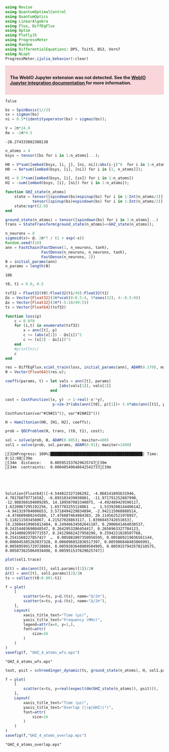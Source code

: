 ```julia
using Revise
using QuantumOptimalControl
using QuantumOptics
using LinearAlgebra
using Flux, DiffEqFlux
using Optim
using PlotlyJS
using ProgressMeter
using Random
using DifferentialEquations: DP5, Tsit5, BS3, Vern7
using NLopt
ProgressMeter.ijulia_behavior(:clear)
```


<div style="padding: 1em; background-color: #f8d6da; border: 1px solid #f5c6cb; font-weight: bold;">
<p>The WebIO Jupyter extension was not detected. See the
<a href="https://juliagizmos.github.io/WebIO.jl/latest/providers/ijulia/" target="_blank">
    WebIO Jupyter integration documentation
</a>
for more information.
</div>






    false




```julia
bs = SpinBasis(1//2)
sx = sigmax(bs)
ni = 0.5*(identityoperator(bs) + sigmaz(bs));
```


```julia
V = 2π*24.0
δe = -2π*4.5
```




    -28.274333882308138




```julia
n_atoms = 4
bsys = tensor([bs for i in 1:n_atoms]...);
```


```julia
H0 = V*sum([embed(bsys, [i, j], [ni, ni])/abs(i-j)^6  for i in 1:n_atoms for j in i+1:n_atoms])
H0 -= δe*sum([embed(bsys, [i], [ni]) for i in [1, n_atoms]]);
```


```julia
H1 = 0.5*sum([embed(bsys, [i], [sx]) for i in 1:n_atoms])
H2 = -sum([embed(bsys, [i], [ni]) for i in 1:n_atoms]);
```


```julia
function GHZ_state(n_atoms)
    state = tensor([spindown(bs)⊗spinup(bs) for i in 1:Int(n_atoms/2)]...) +
            tensor([spinup(bs)⊗spindown(bs) for i in 1:Int(n_atoms/2)]...)
    state/sqrt(2.0)
end 

ground_state(n_atoms) = tensor([spindown(bs) for i in 1:n_atoms]...)
trans = StateTransform(ground_state(n_atoms)=>GHZ_state(n_atoms));
```


```julia
n_neurons = 8
sigmoid(x)= @. 2π*7 / (1 + exp(-x))
Random.seed!(10)
ann = FastChain(FastDense(1, n_neurons, tanh), 
                FastDense(n_neurons, n_neurons, tanh), 
                FastDense(n_neurons, 2))
θ = initial_params(ann)  
n_params = length(θ)
```




    106




```julia
t0, t1 = 0.0, 0.5

tsf32 = Float32(t0):Float32(t1/49):Float32(t1)
Ωs = Vector{Float32}(2π*vcat(0:0.5:4, 5*ones(32), 4:-0.5:0))
Δs = Vector{Float32}(2π*(-5:10/49:5))
ts = Vector{Float64}(tsf32)

function loss(p)
    c = 0.0f0
    for (i,t) in enumerate(tsf32)
        x = ann([t], p)
        c += (abs(x[1]) - Ωs[i])^2
        c += (x[2] - Δs[i])^2
    end
    #println(c)
    c
end

res = DiffEqFlux.sciml_train(loss, initial_params(ann), ADAM(0.1f0), maxiters = 5000)
θ = Vector{Float64}(res.u);
```


```julia
coeffs(params, t) = let vals = ann([t], params)
                        [abs(vals[1]), vals[2]]
                    end    

cost = CostFunction((x, y) -> 1-real(-x'*y),
                     p->2e-3*(abs(ann([t0], p)[1])+ 5.0*abs(ann([t1], p)[1])))
```




    CostFunction(var"#19#21"(), var"#20#22"())




```julia
H = Hamiltonian(H0, [H1, H2], coeffs);
```


```julia
prob = QOCProblem(H, trans, (t0, t1), cost);
```


```julia
sol = solve(prob, θ, ADAM(0.005); maxiter=400)
sol1 = solve(prob, sol.params, ADAM(0.01); maxiter=1400)
```

    [32mProgress: 100%|█████████████████████████████████████████| Time: 0:12:08[39m
    [34m  distance:    0.005951537629625747[39m
    [34m  contraints:  0.00040549648642542737[39m





    Solution{Float64}([-4.544822327106292, -4.068141895631946, 4.701768797716582, -6.893103439030881, -11.971791252887998, -12.988360104009205, 14.189507083340075, -4.492489429590117, 1.6220867295192256, 1.657703255124861  …  1.5339208144406142, -4.941319704606653, 3.5718494229834894, -2.942115068888514, -4.474609409244589, 17.476607464984383, 20.114562521978957, 5.118211583458067, 4.21527028863117, 1.8396845742651653], [0.23804419965813484, 0.24946634502641107, 0.2900841464038537, 0.24154403690848547, 0.2642953286454417, 0.2656963327784123, 0.24140802959771557, 0.24129662427958298, 0.2594221828507768, 0.2541560227857427  …  0.005882897350956595, 0.005889219036561144, 0.006045385263037328, 0.006096852836517397, 0.005986848483866991, 0.005895991729720884, 0.0059203648809504905, 0.0059157943578218575, 0.005873625064934496, 0.005951537629625747])




```julia
plot(sol1.trace)
```




<div
    class="webio-mountpoint"
    data-webio-mountpoint="9725853968095157865"
>
    <script>
    (function(){
    // Some integrations (namely, IJulia/Jupyter) use an alternate render pathway than
    // just putting the html on the page. If WebIO isn't defined, then it's pretty likely
    // that we're in one of those situations and the integration just isn't installed
    // correctly.
    if (typeof window.WebIO === "undefined") {
        document
            .querySelector('[data-webio-mountpoint="9725853968095157865"]')
            .innerHTML = (
                '<div style="padding: 1em; background-color: #f8d6da; border: 1px solid #f5c6cb; font-weight: bold;">' +
                '<p><strong>WebIO not detected.</strong></p>' +
                '<p>Please read ' +
                '<a href="https://juliagizmos.github.io/WebIO.jl/latest/troubleshooting/not-detected/" target="_blank">the troubleshooting guide</a> ' +
                'for more information on how to resolve this issue.</p>' +
                '<p><a href="https://juliagizmos.github.io/WebIO.jl/latest/troubleshooting/not-detected/" target="_blank">https://juliagizmos.github.io/WebIO.jl/latest/troubleshooting/not-detected/</a></p>' +
                '</div>'
            );
        return;
    }
    WebIO.mount(
        document.querySelector('[data-webio-mountpoint="9725853968095157865"]'),
        {"props":{},"nodeType":"Scope","type":"node","instanceArgs":{"imports":{"data":[{"name":"Plotly","type":"js","url":"\/assetserver\/8a8e17519ba4665e2917ec2c4ca77fa596f4fb37-plotly.min.js"},{"name":null,"type":"js","url":"\/assetserver\/2130d832dc0717216b9445fc5813a8166285295c-plotly_webio.bundle.js"}],"type":"async_block"},"id":"13971635743964068444","handlers":{"_toImage":["(function (options){return this.Plotly.toImage(this.plotElem,options).then((function (data){return WebIO.setval({\"name\":\"image\",\"scope\":\"13971635743964068444\",\"id\":\"13294184324087674392\",\"type\":\"observable\"},data)}))})"],"__get_gd_contents":["(function (prop){prop==\"data\" ? (WebIO.setval({\"name\":\"__gd_contents\",\"scope\":\"13971635743964068444\",\"id\":\"1274502052524205743\",\"type\":\"observable\"},this.plotElem.data)) : undefined; return prop==\"layout\" ? (WebIO.setval({\"name\":\"__gd_contents\",\"scope\":\"13971635743964068444\",\"id\":\"1274502052524205743\",\"type\":\"observable\"},this.plotElem.layout)) : undefined})"],"_downloadImage":["(function (options){return this.Plotly.downloadImage(this.plotElem,options)})"],"_commands":["(function (args){var fn=args.shift(); var elem=this.plotElem; var Plotly=this.Plotly; args.unshift(elem); return Plotly[fn].apply(this,args)})"]},"systemjs_options":null,"mount_callbacks":["function () {\n    var handler = ((function (Plotly,PlotlyWebIO){PlotlyWebIO.init(WebIO); var gd=this.dom.querySelector(\"#plot-03024d71-14eb-4017-a6eb-9dc9050f0d29\"); this.plotElem=gd; this.Plotly=Plotly; (window.Blink!==undefined) ? (gd.style.width=\"100%\", gd.style.height=\"100vh\", gd.style.marginLeft=\"0%\", gd.style.marginTop=\"0vh\") : undefined; window.onresize=(function (){return Plotly.Plots.resize(gd)}); Plotly.newPlot(gd,[{\"y\":[0.23804419965813484,0.24946634502641107,0.2900841464038537,0.24154403690848547,0.2642953286454417,0.2656963327784123,0.24140802959771557,0.24129662427958298,0.2594221828507768,0.2541560227857427,0.23923064330469668,0.24051786031123334,0.24794830206573004,0.24455633344352223,0.23657816727119074,0.23716090829130843,0.2423826986189117,0.24147320369896286,0.23670239952152405,0.23470139446152305,0.23678311238657523,0.23820669649164217,0.23675534373837315,0.23469417661047198,0.23422073361327556,0.23509720777133247,0.23503428312547103,0.23377202601542346,0.23308993678859302,0.23372085073495075,0.23452564444327617,0.23422294774418995,0.233204722348487,0.23283382259898877,0.23320900563255464,0.23347706340525343,0.23241440271921332,0.23207096355133983,0.23226559123020496,0.23244382410389575,0.23207727438071046,0.2313376394162614,0.230985557113075,0.2309406268609162,0.2309578435259939,0.23100536534794613,0.23129657111248303,0.23120323744994387,0.23090269535502705,0.23021718391676338,0.22940111203004998,0.22939971875282383,0.22999649585186277,0.2299802598452938,0.22970295523950668,0.22961300331236312,0.22998231916325607,0.22922279172708304,0.22853387316499552,0.22924020343170026,0.22886020586291733,0.2276470881159156,0.22753497101058628,0.22737289995554133,0.22716504013215344,0.22800093319823334,0.22933173877192714,0.22843666504418092,0.2276170035767442,0.22745377877904382,0.22632500248582055,0.22598679661125098,0.22714447286162875,0.22713001990923554,0.22630021953469937,0.2266975670737803,0.22759771448019295,0.22637863742991948,0.22497102071346053,0.22536875488924035,0.22585301483386622,0.22497556429315502,0.22462600823100565,0.22552533318934742,0.22579665767879775,0.2248780453226129,0.22377137831165506,0.2236722000637411,0.2237323534499801,0.22325809669207408,0.22303299723403514,0.2234030484853493,0.22351595468981722,0.2230343453790533,0.22269119673321713,0.2231603093571053,0.22242621930328843,0.22199619662265113,0.22200516468932818,0.22210239556308564,0.22186873143798214,0.22136940252873383,0.2211016282201509,0.22113470938976165,0.2212988910007514,0.22081573513390007,0.2208170890215322,0.22054686627329323,0.22017587527134252,0.2204582126800414,0.21999707750615838,0.2197404472264528,0.21983075704938604,0.21962526483648792,0.2194026329639911,0.2190331397102927,0.21896153777990612,0.21904505130385943,0.21854386866821107,0.21848348076242197,0.21846420337733674,0.21822897887983506,0.21776763957880418,0.21750362848934635,0.2174332844913034,0.21755894530492925,0.2177370612751559,0.21760936516432094,0.2176862318461965,0.2169214486704516,0.2163913643393819,0.21726351193113702,0.21674113593841438,0.21616581206463048,0.21686343917527773,0.2167929537325468,0.21593091742483794,0.2153979110763362,0.21541816396002877,0.2151475447767126,0.21490932459786527,0.2152834261490606,0.21531719856513643,0.21471016935537324,0.21428919640159694,0.21480381503107115,0.21393498376580522,0.21382945732673275,0.21385770106607627,0.21364371377530522,0.21365665924275645,0.2131431393525789,0.21294189484224435,0.21290976464275158,0.2126874488917967,0.21260694905047006,0.21234831796089426,0.21228680929199006,0.2123901899108117,0.21189117939991764,0.2117612444057877,0.21150742778180764,0.21134743252779742,0.2116579090077355,0.2111391401482301,0.2113146915997952,0.2106972512063121,0.2107953173097652,0.21134647570926124,0.21023392770763194,0.21069143002922375,0.21032802555000485,0.2100843564962247,0.2100116629241111,0.209439358887073,0.20936298448506818,0.2094678297565966,0.2093249777174493,0.2089533945515567,0.20859642492573716,0.20843859885796934,0.20853717512204706,0.20822146887487858,0.20804281115840073,0.2083067396491547,0.20807413532812258,0.20743133890797072,0.20760834445474785,0.20739992560915388,0.20691420403228056,0.20716685285263203,0.2071901966959646,0.2066895781516943,0.20622900790912402,0.20619978457978527,0.2060806900548453,0.2058620677664832,0.20603153953185216,0.20600337542880576,0.2055875180039437,0.2054554669243056,0.2056095148071433,0.2049718640100585,0.20502395245177318,0.20487283502878562,0.2048142224951307,0.20448067679137427,0.20425054218341798,0.2041717916129342,0.20386770154548017,0.20371577377448424,0.20375214926397023,0.20355402634996533,0.20339848886638912,0.20309990773340847,0.2033960549107482,0.20271947490673248,0.2027804916164868,0.20271714001667196,0.20246321861787187,0.20212746903579215,0.201883160916698,0.20200637112072384,0.20163546079682804,0.20151670599446003,0.20133187461257096,0.20121013799603094,0.20135954494993413,0.2008635974617936,0.2012700538582235,0.2004402592932668,0.2013413001516735,0.2000915230881608,0.20046393070059754,0.1999433257996186,0.1998754768816109,0.19943339566887053,0.1995399412544132,0.1990961255432635,0.19946026872679212,0.1988905859598915,0.19870973982058793,0.19889684349049508,0.19820255642438656,0.19807998801106208,0.1977971227508688,0.19766711848504304,0.19764761576138112,0.19776775877586195,0.19765259622992337,0.19750686852676735,0.197193237016704,0.19667576446745128,0.19641086739907876,0.19640505504692718,0.1962223140166537,0.19597229874865996,0.19611815967727964,0.1966423628834394,0.19649750261988386,0.19551520367389474,0.19501887256276107,0.19527228875363034,0.19483338612347878,0.19451774253988308,0.1947081607144674,0.19503602935450692,0.19466638450111828,0.19393348631250595,0.1937280417548679,0.19396084631528843,0.1935934727291122,0.19317005940647036,0.19323500674109373,0.19308296280623827,0.1925759542668698,0.19226149798289494,0.192218882357167,0.1919713395600544,0.19197001061929286,0.19172834642628955,0.1917754869166859,0.19164554434977465,0.19123940457765665,0.1907647507096848,0.1909943564011115,0.19039156894641518,0.19086488202689722,0.19019886610406533,0.1911239310886148,0.19013554191041238,0.1900608337050993,0.1893435288984262,0.1898734924854506,0.18907170458687372,0.18911290941318326,0.18920437292816716,0.18869201421529713,0.18875622793007563,0.18825224293878773,0.18877615261948155,0.18804958537762273,0.18790100285368982,0.18781917068378118,0.18743882903896958,0.18685801111531708,0.18668149006937207,0.18642459747262452,0.18669384306374093,0.1862290387830121,0.18615367187070242,0.18617200987937288,0.18576332378739102,0.18503852511322472,0.18485949469038,0.1847082393077435,0.1845204063862036,0.18434026030308148,0.18407186267546205,0.18425056378003202,0.18385248869657533,0.18340213524957716,0.18321450661555738,0.18292069778023445,0.18295678123820847,0.1825274659084385,0.18289292698836235,0.182133319518186,0.18210696081520283,0.18157961952454604,0.1812507648431554,0.18125432620209536,0.18079286621151025,0.18111894437172538,0.18088203237103317,0.1808860057714522,0.18040768418882358,0.18013409078690024,0.18024492806348502,0.17913134475510883,0.1794430439990985,0.1787268923145131,0.17863806870528554,0.17834652226210257,0.1784191978794436,0.17816217819053226,0.17756016672570296,0.17793278989442707,0.17706817377078343,0.17802095341683521,0.1766011638917151,0.17684807676385983,0.17593896548112775,0.17576430943008847,0.17580854663995726,0.17527079459909034,0.17520951258740336,0.174999917503166,0.17460223475001801,0.17408168452713568,0.17413491845126938,0.17363290061938974,0.17369119820924772,0.1727798191540023,0.1725328444717854,0.17279999006433333,0.17291856042528098,0.1725178705633219,0.17134141870843433,0.17093177042042118,0.17060505446872498,0.17037816335998512,0.17022080002700846,0.17050150182769852,0.17046536120566103,0.1699463586899077,0.16898802364271104,0.16859489094160796,0.1682886683361069,0.1680083770289338,0.16792627519588366,0.16797166592862722,0.16757132255735963,0.16708683551285364,0.1666100782257388,0.1663283159703164,0.16610647660997369,0.16573337349333161,0.16572278519605055,0.1655435796529796,0.1652553950776685,0.16447047658297786,0.1639755161171912,0.16368744948199998,0.16334758597394572,0.16324821003871848,0.16334911176611633,0.16318487504502266,0.16252642870186618,0.16195375563860415,0.16153818066446246,0.16116445037672866,0.1609861174568783,0.16119066855281639,0.1613763063921574,0.1605117588996432,0.15979048454095934,0.1594219439929343,0.15912012260802055,0.15894964339225948,0.15873162412400532,0.15844023434435295,0.15805704065529702,0.1578092714051289,0.1571903834858821,0.1571258443851502,0.15677994464516354,0.15651695228286466,0.15597772179622427,0.15562434924137514,0.1554254165709884,0.15514687737644617,0.154655655101682,0.15435661258919842,0.15407582608565895,0.15357674075457317,0.15366971306682387,0.15291574069560454,0.15277453551857345,0.152728871928002,0.15201611556548966,0.15165616290286277,0.15129545561237,0.15092598582045613,0.15114395167861372,0.15053814400326626,0.15053560194593796,0.1500357248655968,0.1488798815101784,0.149327236641282,0.14865098248664488,0.1480866495494546,0.1481986277010744,0.14737820471354457,0.14723891473992334,0.14704587175869455,0.14656878196331213,0.14606700516122562,0.1455900288150802,0.1451675034431794,0.14503423697716644,0.14487757271158386,0.14443930500273117,0.1437380070145844,0.14314242883202466,0.14281098206180576,0.142640129876052,0.14212121570427894,0.14241661619833734,0.14207867192990076,0.14123810526592306,0.14147302461457567,0.14068704970565582,0.13969939235656137,0.14001049638941865,0.13939183824730583,0.13880579694992012,0.13943177891944547,0.13850763377419062,0.13762691435233687,0.13774927903882894,0.13683225796942855,0.1365699323239422,0.13676341005820092,0.13577337106777365,0.13602803959875043,0.1352897186076325,0.13441106253010138,0.1343529297509357,0.13365578747111773,0.13336628837602482,0.1334391350204127,0.13287810290658486,0.13301016353422934,0.13189039307945483,0.1311028977411013,0.1312774865401658,0.13042332374091825,0.13049475301980706,0.13039039501872174,0.12994039684995795,0.1293266819196054,0.12869174321480903,0.12807007402942205,0.12777264963180746,0.127311099803604,0.1273445971059205,0.1272294631738039,0.12626635427572463,0.12584431340488655,0.12530060667484166,0.12475569528033437,0.12448478483151137,0.12404122838890319,0.12398492511697434,0.12378527436456788,0.12323749403065087,0.12259679669813706,0.12201728173295034,0.1215866703495474,0.12130925191147912,0.12088588193163452,0.1203787318257139,0.11999937208955425,0.11960183058777418,0.11915427873992335,0.11868032986695898,0.1183481021347631,0.11789687733814325,0.11730193396788136,0.11684249693254856,0.11656255038081231,0.11630031500055593,0.11576377013208206,0.11559739657182055,0.11527370332149789,0.11475709646213139,0.11421618674608092,0.11379776084637094,0.11349626837989668,0.11295600004901196,0.11259042743202918,0.11216124120763982,0.11195498037455232,0.1115567205794149,0.11089375178032279,0.11047965255490566,0.11013575063941683,0.10963494114355554,0.10910490991711075,0.10895126965281998,0.10883532497966508,0.1080890310202065,0.10740694606109313,0.10703950992671285,0.10673656911601104,0.1064283888421188,0.10609187282338262,0.10554809756927641,0.10501066525327873,0.10459671893759448,0.10419069892838706,0.1036703631744792,0.10327249741114919,0.10311450210933049,0.10284831135559913,0.10230784160859818,0.10153496494884984,0.10085866947956212,0.10041560976172936,0.10008053329058453,0.09977562099418513,0.09974264000960154,0.09994709347365038,0.09944160458198192,0.09830909502966145,0.09780544485181242,0.09733041043751667,0.0968784940785209,0.09665356499620237,0.09656327453199443,0.09603993824936685,0.09564610614242341,0.09521222661555528,0.09469141283878879,0.09406000351103638,0.09354921344332201,0.09318544381599536,0.09284453532627013,0.09241024819780574,0.09198875323996081,0.09163519104462858,0.09139422041430123,0.09125379896401664,0.09085073031747815,0.09026242449733468,0.08965240059036284,0.08913276368081613,0.08879920523245488,0.08841038761918485,0.0881548226402189,0.08793534238011691,0.08764116186545956,0.08725485774001374,0.08664525227079323,0.08617857108457849,0.08586314634811232,0.08554089013326505,0.08499212128477351,0.08468478389174572,0.08445842159328887,0.08426347666709044,0.08386754342876834,0.08335462555380146,0.08271537220534042,0.08215736873341539,0.08184286898443138,0.08162687278068481,0.08130833414323657,0.0808834857024916,0.08087333142356645,0.08046522646480914,0.07979759448454771,0.07938383077178335,0.07919300673567042,0.0785780507003222,0.07806602762842085,0.07792739087704659,0.07784756486753885,0.07749251728019457,0.07703325869435718,0.07687696543036371,0.07631199736224192,0.07569915240305591,0.07537941768840017,0.07535333973568137,0.0747877433703299,0.07427444746097911,0.07422368549157143,0.07423483040535317,0.07361966648293783,0.0729256060504252,0.072853139685503,0.0725223207650938,0.07205144748298054,0.07169077392031598,0.07164890127208978,0.07108571461027613,0.07048739172386098,0.07036006368027048,0.07035173844567066,0.06980433890385251,0.06925076561852128,0.06882141619036419,0.06852750086115733,0.06829772634433673,0.06798273188547688,0.06756165826695493,0.06723024407295863,0.06699567316094168,0.06679523795042797,0.06637754541405183,0.06599887974193974,0.06568409034132028,0.0654690903565378,0.06503008131305166,0.06462502703573492,0.06432898001421217,0.06410429528738215,0.0637598824506247,0.06351999001916198,0.06319315789671465,0.06279139409571544,0.06243105740430721,0.06217389422055075,0.061823471966804266,0.06150561732430693,0.06129493472938763,0.06108552435601988,0.060756178170153,0.060298226275351974,0.05985790867390273,0.059570580059920664,0.05927997479223468,0.05906719760692836,0.05899366981157661,0.059036897983566705,0.058640914464443084,0.05797095681162179,0.05755834861158371,0.057342129248576956,0.056989181195988614,0.056638434525122294,0.05651461448587347,0.056679095105052424,0.0566711073915942,0.05608333220696293,0.055440106567031355,0.055090848135850634,0.05478999660820172,0.05453386930782833,0.05435350026483343,0.05428555277859348,0.053982337930742696,0.05360528424856548,0.053301447327782636,0.05306378333637585,0.052888664807518415,0.05264896631892646,0.052226569562522474,0.05192189801714753,0.051665288279855615,0.051477253805255474,0.05136604540050449,0.05120191729180368,0.05090165886947162,0.05048025034706205,0.05017698567155371,0.04984220606561296,0.04951724470384722,0.04932039189741433,0.04922574711447458,0.048960689614769404,0.04864258144093225,0.048417775666874885,0.04815597042441078,0.047837083896563826,0.04759144163954199,0.04740392571239549,0.0471817931643177,0.04688470602240191,0.04660079726205857,0.046392997618518894,0.04615391080665632,0.046028418784682,0.046071351041581776,0.04602983400674909,0.045567801019139376,0.045079241722571384,0.044790880343015704,0.044662330288151475,0.04438012710876227,0.044107940238568566,0.04403295594930656,0.0442377699361578,0.04420840698985795,0.04367927287420337,0.04306077931330732,0.04284443588998044,0.042658111550358147,0.0423992892678251,0.0421452239043667,0.0421409877211123,0.04213578909429849,0.04192828072622323,0.04155780703309897,0.04131426680909711,0.04106516659288251,0.040816558263083724,0.040581041740722856,0.040421552768438285,0.04024493382975658,0.04000956875444017,0.039772304749026155,0.03959827277834971,0.03944793000786606,0.039378318709721194,0.039290173682354324,0.03898363444080033,0.03864791693113534,0.038407278696142244,0.03821551786782562,0.038077793204145505,0.03794526110142016,0.03774350493791967,0.03756713705661441,0.03746522321727652,0.037354186982195836,0.03710028250182429,0.03682023425500991,0.03658363461498226,0.0363932670550432,0.0362897965588137,0.03621725704788348,0.03602312262016083,0.03582763397728472,0.035641207284448195,0.03546270961078535,0.03528464991852909,0.03506338856420532,0.03482458189577353,0.0346371869392621,0.03456374728036882,0.03453132866182507,0.0343649569127803,0.034170228891843624,0.03396906647318487,0.03377095408086217,0.033652844598589304,0.033441051805400024,0.033216780993807093,0.03304946633803585,0.03291779916973714,0.03275981272625739,0.03269246405052195,0.03267473571665125,0.03245834242322765,0.03216443079845188,0.03195937768726331,0.03181401396112127,0.03170432927572853,0.03153806216207955,0.03135895758571394,0.031227758326563326,0.03112596551683211,0.031022028141994618,0.03091969349953816,0.030737884370770963,0.030508744090228523,0.030343826127603224,0.030228872335702706,0.030072026711746802,0.029981310340268852,0.030037859249041454,0.02992863500340248,0.02961424863429285,0.029397131748140293,0.029246756990292333,0.02913004261762886,0.02899244878295759,0.028850774346157237,0.02872764466664479,0.028637508168454007,0.028560678787568072,0.02838228289017697,0.02819237132701069,0.028046466625696542,0.027930426672883146,0.02780888608109544,0.02773148003542092,0.027698978473426505,0.027517139933155188,0.027285243923954705,0.02714634669444771,0.02701447120393774,0.026917179323719953,0.026818578697594075,0.02668376232375358,0.026587466068777044,0.02648486390023308,0.02638142636161711,0.02622585251111542,0.02605723553039907,0.025930006010330575,0.02582589128718149,0.025783229508991035,0.025711492436115035,0.025568577977880924,0.02542561011095068,0.025291783872229745,0.025188613729746123,0.025056749108485876,0.024924885449351786,0.024818194429708007,0.024738353553794723,0.024681825877278296,0.02452973972639283,0.024363898088029412,0.024247637657365262,0.024155150787786406,0.02412264274320841,0.024044244031062423,0.023897567988666713,0.023766868596185375,0.023676048846815956,0.02362545226963808,0.02352584483892528,0.023372539807475445,0.023258701225910006,0.023148386259408626,0.02306501879114997,0.022983504232005902,0.022867605699879556,0.02275860260880358,0.022676645032633447,0.02256809503687829,0.022466623048664203,0.022418465888436212,0.022332033224545356,0.022183929045946238,0.022028001016012766,0.021926393722007775,0.0218423597605808,0.021813158868415283,0.02183713953490307,0.02170712283873233,0.02152412637946277,0.021428187521991493,0.02135650740942041,0.02133264953329639,0.02127087579751974,0.021158660437735177,0.021056262809203474,0.02096992732981695,0.020903540131140375,0.020800402578831756,0.020685883768710722,0.02061614569713266,0.020540158138456555,0.020524408995753918,0.020463831639385033,0.020344400728118606,0.02024422185895225,0.020169635134569708,0.020108275590897118,0.020019168532567022,0.019929103595156095,0.019877895848719906,0.019848437996034862,0.019779520312502297,0.019707784788215887,0.019562996422400225,0.019444287253534198,0.019363601068952407,0.019284003627251467,0.019201149768774517,0.019111315058131906,0.019061438844591105,0.019064962491906368,0.018963586235209995,0.01881918245426084,0.018745239907553612,0.01869325675658784,0.01869852013715656,0.01866643442702487,0.018574381365696002,0.018527230989445087,0.01851673589959668,0.01853465638252183,0.018536631454066255,0.018539451326360923,0.018542123231280794,0.01854665188835014,0.018530555692215844,0.018482961884230598,0.01852558473409216,0.01849023612996592,0.01826072386818267,0.018000638765397703,0.01781162626687971,0.017597604621558016,0.017406970265336774,0.017317065187630876,0.017289112237125703,0.017237943999757088,0.017191009546960068,0.017206168936605648,0.017189362141402875,0.01715596987533452,0.01712476709810873,0.017024758688288344,0.01686193079281828,0.01670300717224671,0.016599725312002267,0.016525864870328144,0.01650547670491176,0.01655365544283771,0.01664666040205731,0.016588277333504098,0.01643176238416788,0.01634802250665146,0.01633696178230304,0.016246479429155802,0.016153214650439507,0.01618187119707537,0.016188667451073835,0.016033797474771516,0.0158537179964775,0.015809264509933252,0.015780337274716505,0.015714146006684304,0.015689542259559097,0.015683288640246706,0.01562205246320647,0.015524115795372495,0.015457139831769884,0.015399730374334286,0.015348411055680966,0.015282710290671409,0.015214153137677044,0.01515785403755543,0.01512687102263044,0.01507932866612649,0.015052704581660636,0.014969082508231368,0.014920891280337578,0.014897225029520067,0.014847019892990865,0.014799289459802356,0.014762153157001356,0.014733742595041788,0.014769970218102113,0.014737887773986214,0.014645191161724691,0.014608542947775582,0.014594540343200957,0.014617153182677312,0.014598215053425734,0.014543579453077493,0.014532158606852752,0.014529213545953823,0.014554340775750352,0.014530198318414733,0.014471889745268696,0.01442987039296928,0.014386849503171373,0.014323570131653307,0.014259053883388662,0.014172090861270137,0.014087551933049669,0.01398916253123772,0.013900060927420688,0.013834626622893142,0.013740550878761137,0.013634490195206461,0.01357773171038168,0.013532176920739492,0.013534204364977542,0.013516307419554008,0.013454204595941377,0.01340669872948208,0.013383461260870755,0.013340091497790807,0.013301432970325933,0.013335963080249202,0.01332467912259494,0.013231530008491865,0.01314406516330302,0.01310960723120913,0.013060319695556988,0.01304292331082113,0.013106682881190546,0.013086844387762642,0.012951629824683897,0.012873692148537508,0.01287360655934533,0.012815974925279416,0.012745023704893832,0.012787209629817053,0.012809497018875016,0.012711211497724806,0.012608110970224073,0.012589906020542108,0.012561748453076227,0.01253810759785079,0.0126009500814106,0.01262608963363876,0.0125463502598957,0.01249743509191803,0.012533921104051604,0.012537880781995803,0.01253623515859581,0.012649116326084675,0.012752328114678302,0.012750363311510027,0.012709330374907513,0.01274651910216218,0.01274691264295702,0.012688646492549749,0.01263016058810651,0.012517952495326723,0.012318054424785063,0.012108871635354346,0.011953032644381967,0.011830927738902153,0.01179196472035171,0.011866972920849483,0.011879491815063203,0.011817364532036967,0.011799121608722984,0.011832930042593781,0.011806950983733078,0.01172922466010684,0.011714707562764382,0.011695316431513447,0.011590862821002967,0.011462697935419097,0.011406498951642807,0.011370666558711884,0.011360308985464584,0.011405246671845282,0.011395865647261139,0.011333718944610327,0.011306161833180672,0.011297707189025341,0.011245449484001968,0.011222898473452703,0.01119817453465588,0.01113630495948259,0.011097061943088238,0.01107716821777216,0.01102847297066989,0.010976672218890204,0.010938884477923239,0.010906781867362492,0.010920090237147795,0.010896978253024825,0.010826798044396235,0.01079506011983522,0.010783683032771219,0.010811128205676201,0.01077973740143423,0.010713856684185785,0.010691095768505354,0.010677226785854255,0.010690494697855102,0.010670213019933428,0.010618439713322214,0.010602155341706943,0.01059800325187732,0.010557919558359385,0.010557917936479866,0.010669839035626572,0.010717172346700332,0.010651597355620712,0.010620416162069546,0.010698710399263955,0.010769955051796232,0.010857989722806494,0.011044483481379874,0.011202487267246264,0.011257772641326769,0.011258761341831569,0.011228091895723491,0.011054445778871713,0.010785474842289644,0.010570979511808187,0.0103593147937322,0.010137730359137231,0.010019389603647899,0.01004435778967716,0.010102585215915783,0.010184709634241562,0.010232115536467856,0.010206472295585134,0.010139729693280919,0.010052565635566113,0.010004284364224736,0.009911587757829077,0.00979998109435165,0.00977431197977141,0.00980147146507071,0.00978259784927471,0.009775229609632285,0.00987799884845364,0.009921469246852332,0.009812576666692552,0.009678051841403912,0.009632966129274001,0.009588675172400807,0.009543327603105056,0.0095679560959685,0.009570356920022394,0.00950783269500699,0.009462766852862403,0.009462980210019456,0.009438890190200278,0.009421929356041248,0.009490543148114261,0.009496630429459252,0.009395613640030387,0.009311089605782419,0.009299614964665803,0.00926619096084158,0.009233813360123744,0.009284625505892707,0.009299047053140885,0.009220873952312303,0.009151180505386658,0.00914714528427929,0.009122114461861619,0.00910133923756451,0.009158912902877847,0.0091700279449205,0.009093032398969303,0.009033097828990089,0.00910405742109377,0.009121537215999398,0.009004167053860979,0.008921253858443667,0.009039600835254569,0.009117597704469294,0.009001834785535623,0.008844287822833197,0.008824353641485816,0.008826437297742018,0.008804436827342443,0.008828688380401406,0.008848115390321709,0.008813499069746378,0.008789234001182256,0.008799507751963254,0.008805708733011341,0.008869598196441841,0.00904418577103916,0.009135165583258775,0.009139233171996719,0.009234297999340946,0.009397619488164866,0.009574324429435066,0.009697569591392563,0.009737772684922597,0.009665688591905086,0.009446818142635816,0.009173732784503064,0.008855600014719522,0.008558732645315148,0.008408756852558597,0.008421238897975747,0.008490798491950113,0.00861869089466083,0.008822295051405638,0.0088763707852767,0.00873132979634439,0.00855082128192286,0.008438387910391087,0.008321397161430766,0.008234795254587368,0.008224955047326343,0.008241119440486777,0.008275737474899403,0.008332425330628612,0.008321010834499099,0.008246984460924311,0.008179065993522139,0.008119631064225974,0.00810684924256877,0.008072141925526077,0.008020798226219705,0.008016781776472914,0.008030958498643992,0.008084162949374418,0.008071070401183267,0.00801088790215243,0.007988032766483188,0.007965326937136696,0.007927331799376658,0.007900080981838364,0.007867659603608246,0.007852770131435372,0.007834352041099946,0.007832716532026884,0.007869407716872834,0.007852472065344673,0.007798913989258027,0.0077848474846131666,0.007767074921161465,0.00778414425270435,0.007764779678633538,0.007712354712910097,0.0077163065404937115,0.007712033138201235,0.007645077118707988,0.007630163441726512,0.0077722365249008885,0.0078099251553150895,0.007668701722419957,0.0075458251341705695,0.007563049089063467,0.007559029872700629,0.0075180743566275465,0.007546812448599227,0.0075732004369608585,0.007519343224627439,0.007457759298475364,0.007447633070234216,0.007427316998687261,0.007430401384586727,0.007416582748838607,0.007431066113262053,0.0073806720536431225,0.00733828479693055,0.007335433176567818,0.007308683435354402,0.007313096094004656,0.0073119187032693045,0.007268389560961874,0.0072532015443083075,0.007263089542682399,0.007239365912694362,0.007246987706831853,0.007237677438689194,0.007264495960276007,0.007319921590548173,0.007355799492556159,0.007423359792934736,0.0075650997841386625,0.007764276789531177,0.008105469254111819,0.008511495778761646,0.008879614280882464,0.009305034838414716,0.009544634580810119,0.009251713163425768,0.008570820254131029,0.007832784063772635,0.007260852618064972,0.0070403594922744395,0.007257247529938393,0.007736213230038036,0.007967699791051608,0.00783854043743526,0.007529562720449801,0.007168321912154441,0.006930270058920662,0.006958292228173346,0.007192753638963545,0.0073151859211650905,0.007287994974130685,0.007125675555543776,0.006887405650641831,0.006772672686503611,0.006829247703433516,0.00701143703489171,0.0070833716245761735,0.00699058176175138,0.006921081463329148,0.006856502136408427,0.006725085507479744,0.006680903351911072,0.006847346804454313,0.0069721393518158425,0.006877659084871368,0.006731233316911611,0.006684652984752404,0.006629727855320566,0.006595301936437092,0.0066602525527050815,0.006714690415284497,0.006670469499091558,0.006626484543553968,0.0066158852526574385,0.006552945634268226,0.006527037393124102,0.006516638531025576,0.006482497340445703,0.006484726420206921,0.006508054008915409,0.006474689308460624,0.006456419182116702,0.006414591799313585,0.006406365333882169,0.006422840216393055,0.006410436620216675,0.006396965719321912,0.006386208989824782,0.0063681881195529755,0.006340274510543198,0.00631174091404596,0.0062932328915773494,0.006292453043887258,0.006361435616772382,0.006347414777125193,0.0062623073694667575,0.006242377051849601,0.006239600896679853,0.006265319300403416,0.0062506718370358705,0.006219117130828011,0.006255191274495808,0.006251030176787964,0.006172380781045983,0.006176946810696027,0.006364787394820937,0.006408814972455712,0.00623886751649716,0.006108953771600367,0.006150090047366552,0.006152919357215403,0.0061030936941646186,0.006136752392390976,0.0061743498883251036,0.006117727877505308,0.006045663059113249,0.006037924561648089,0.006019900150047386,0.006023391138273992,0.0060204976604526506,0.0059901214316603335,0.005977785964015658,0.0059871304225390665,0.005971527792641762,0.005948118097918842,0.005929714391469609,0.005914035033188103,0.005956098772824547,0.005952661003351567,0.005889459747318249,0.005889459329024627,0.005922207076052288,0.005882897350956595,0.005889219036561144,0.006045385263037328,0.006096852836517397,0.005986848483866991,0.005895991729720884,0.0059203648809504905,0.0059157943578218575,0.005873625064934496,0.005951537629625747],\"type\":\"scatter\",\"x\":[1,2,3,4,5,6,7,8,9,10,11,12,13,14,15,16,17,18,19,20,21,22,23,24,25,26,27,28,29,30,31,32,33,34,35,36,37,38,39,40,41,42,43,44,45,46,47,48,49,50,51,52,53,54,55,56,57,58,59,60,61,62,63,64,65,66,67,68,69,70,71,72,73,74,75,76,77,78,79,80,81,82,83,84,85,86,87,88,89,90,91,92,93,94,95,96,97,98,99,100,101,102,103,104,105,106,107,108,109,110,111,112,113,114,115,116,117,118,119,120,121,122,123,124,125,126,127,128,129,130,131,132,133,134,135,136,137,138,139,140,141,142,143,144,145,146,147,148,149,150,151,152,153,154,155,156,157,158,159,160,161,162,163,164,165,166,167,168,169,170,171,172,173,174,175,176,177,178,179,180,181,182,183,184,185,186,187,188,189,190,191,192,193,194,195,196,197,198,199,200,201,202,203,204,205,206,207,208,209,210,211,212,213,214,215,216,217,218,219,220,221,222,223,224,225,226,227,228,229,230,231,232,233,234,235,236,237,238,239,240,241,242,243,244,245,246,247,248,249,250,251,252,253,254,255,256,257,258,259,260,261,262,263,264,265,266,267,268,269,270,271,272,273,274,275,276,277,278,279,280,281,282,283,284,285,286,287,288,289,290,291,292,293,294,295,296,297,298,299,300,301,302,303,304,305,306,307,308,309,310,311,312,313,314,315,316,317,318,319,320,321,322,323,324,325,326,327,328,329,330,331,332,333,334,335,336,337,338,339,340,341,342,343,344,345,346,347,348,349,350,351,352,353,354,355,356,357,358,359,360,361,362,363,364,365,366,367,368,369,370,371,372,373,374,375,376,377,378,379,380,381,382,383,384,385,386,387,388,389,390,391,392,393,394,395,396,397,398,399,400,401,402,403,404,405,406,407,408,409,410,411,412,413,414,415,416,417,418,419,420,421,422,423,424,425,426,427,428,429,430,431,432,433,434,435,436,437,438,439,440,441,442,443,444,445,446,447,448,449,450,451,452,453,454,455,456,457,458,459,460,461,462,463,464,465,466,467,468,469,470,471,472,473,474,475,476,477,478,479,480,481,482,483,484,485,486,487,488,489,490,491,492,493,494,495,496,497,498,499,500,501,502,503,504,505,506,507,508,509,510,511,512,513,514,515,516,517,518,519,520,521,522,523,524,525,526,527,528,529,530,531,532,533,534,535,536,537,538,539,540,541,542,543,544,545,546,547,548,549,550,551,552,553,554,555,556,557,558,559,560,561,562,563,564,565,566,567,568,569,570,571,572,573,574,575,576,577,578,579,580,581,582,583,584,585,586,587,588,589,590,591,592,593,594,595,596,597,598,599,600,601,602,603,604,605,606,607,608,609,610,611,612,613,614,615,616,617,618,619,620,621,622,623,624,625,626,627,628,629,630,631,632,633,634,635,636,637,638,639,640,641,642,643,644,645,646,647,648,649,650,651,652,653,654,655,656,657,658,659,660,661,662,663,664,665,666,667,668,669,670,671,672,673,674,675,676,677,678,679,680,681,682,683,684,685,686,687,688,689,690,691,692,693,694,695,696,697,698,699,700,701,702,703,704,705,706,707,708,709,710,711,712,713,714,715,716,717,718,719,720,721,722,723,724,725,726,727,728,729,730,731,732,733,734,735,736,737,738,739,740,741,742,743,744,745,746,747,748,749,750,751,752,753,754,755,756,757,758,759,760,761,762,763,764,765,766,767,768,769,770,771,772,773,774,775,776,777,778,779,780,781,782,783,784,785,786,787,788,789,790,791,792,793,794,795,796,797,798,799,800,801,802,803,804,805,806,807,808,809,810,811,812,813,814,815,816,817,818,819,820,821,822,823,824,825,826,827,828,829,830,831,832,833,834,835,836,837,838,839,840,841,842,843,844,845,846,847,848,849,850,851,852,853,854,855,856,857,858,859,860,861,862,863,864,865,866,867,868,869,870,871,872,873,874,875,876,877,878,879,880,881,882,883,884,885,886,887,888,889,890,891,892,893,894,895,896,897,898,899,900,901,902,903,904,905,906,907,908,909,910,911,912,913,914,915,916,917,918,919,920,921,922,923,924,925,926,927,928,929,930,931,932,933,934,935,936,937,938,939,940,941,942,943,944,945,946,947,948,949,950,951,952,953,954,955,956,957,958,959,960,961,962,963,964,965,966,967,968,969,970,971,972,973,974,975,976,977,978,979,980,981,982,983,984,985,986,987,988,989,990,991,992,993,994,995,996,997,998,999,1000,1001,1002,1003,1004,1005,1006,1007,1008,1009,1010,1011,1012,1013,1014,1015,1016,1017,1018,1019,1020,1021,1022,1023,1024,1025,1026,1027,1028,1029,1030,1031,1032,1033,1034,1035,1036,1037,1038,1039,1040,1041,1042,1043,1044,1045,1046,1047,1048,1049,1050,1051,1052,1053,1054,1055,1056,1057,1058,1059,1060,1061,1062,1063,1064,1065,1066,1067,1068,1069,1070,1071,1072,1073,1074,1075,1076,1077,1078,1079,1080,1081,1082,1083,1084,1085,1086,1087,1088,1089,1090,1091,1092,1093,1094,1095,1096,1097,1098,1099,1100,1101,1102,1103,1104,1105,1106,1107,1108,1109,1110,1111,1112,1113,1114,1115,1116,1117,1118,1119,1120,1121,1122,1123,1124,1125,1126,1127,1128,1129,1130,1131,1132,1133,1134,1135,1136,1137,1138,1139,1140,1141,1142,1143,1144,1145,1146,1147,1148,1149,1150,1151,1152,1153,1154,1155,1156,1157,1158,1159,1160,1161,1162,1163,1164,1165,1166,1167,1168,1169,1170,1171,1172,1173,1174,1175,1176,1177,1178,1179,1180,1181,1182,1183,1184,1185,1186,1187,1188,1189,1190,1191,1192,1193,1194,1195,1196,1197,1198,1199,1200,1201,1202,1203,1204,1205,1206,1207,1208,1209,1210,1211,1212,1213,1214,1215,1216,1217,1218,1219,1220,1221,1222,1223,1224,1225,1226,1227,1228,1229,1230,1231,1232,1233,1234,1235,1236,1237,1238,1239,1240,1241,1242,1243,1244,1245,1246,1247,1248,1249,1250,1251,1252,1253,1254,1255,1256,1257,1258,1259,1260,1261,1262,1263,1264,1265,1266,1267,1268,1269,1270,1271,1272,1273,1274,1275,1276,1277,1278,1279,1280,1281,1282,1283,1284,1285,1286,1287,1288,1289,1290,1291,1292,1293,1294,1295,1296,1297,1298,1299,1300,1301,1302,1303,1304,1305,1306,1307,1308,1309,1310,1311,1312,1313,1314,1315,1316,1317,1318,1319,1320,1321,1322,1323,1324,1325,1326,1327,1328,1329,1330,1331,1332,1333,1334,1335,1336,1337,1338,1339,1340,1341,1342,1343,1344,1345,1346,1347,1348,1349,1350,1351,1352,1353,1354,1355,1356,1357,1358,1359,1360,1361,1362,1363,1364,1365,1366,1367,1368,1369,1370,1371,1372,1373,1374,1375,1376,1377,1378,1379,1380,1381,1382,1383,1384,1385,1386,1387,1388,1389,1390,1391,1392,1393,1394,1395,1396,1397,1398,1399,1400]}],{\"template\":{\"layout\":{\"coloraxis\":{\"colorbar\":{\"ticks\":\"\",\"outlinewidth\":0}},\"xaxis\":{\"gridcolor\":\"white\",\"zerolinewidth\":2,\"title\":{\"standoff\":15},\"ticks\":\"\",\"zerolinecolor\":\"white\",\"automargin\":true,\"linecolor\":\"white\"},\"hovermode\":\"closest\",\"paper_bgcolor\":\"white\",\"geo\":{\"showlakes\":true,\"showland\":true,\"landcolor\":\"#E5ECF6\",\"bgcolor\":\"white\",\"subunitcolor\":\"white\",\"lakecolor\":\"white\"},\"colorscale\":{\"sequential\":[[0.0,\"#0d0887\"],[0.1111111111111111,\"#46039f\"],[0.2222222222222222,\"#7201a8\"],[0.3333333333333333,\"#9c179e\"],[0.4444444444444444,\"#bd3786\"],[0.5555555555555556,\"#d8576b\"],[0.6666666666666666,\"#ed7953\"],[0.7777777777777778,\"#fb9f3a\"],[0.8888888888888888,\"#fdca26\"],[1.0,\"#f0f921\"]],\"diverging\":[[0,\"#8e0152\"],[0.1,\"#c51b7d\"],[0.2,\"#de77ae\"],[0.3,\"#f1b6da\"],[0.4,\"#fde0ef\"],[0.5,\"#f7f7f7\"],[0.6,\"#e6f5d0\"],[0.7,\"#b8e186\"],[0.8,\"#7fbc41\"],[0.9,\"#4d9221\"],[1,\"#276419\"]],\"sequentialminus\":[[0.0,\"#0d0887\"],[0.1111111111111111,\"#46039f\"],[0.2222222222222222,\"#7201a8\"],[0.3333333333333333,\"#9c179e\"],[0.4444444444444444,\"#bd3786\"],[0.5555555555555556,\"#d8576b\"],[0.6666666666666666,\"#ed7953\"],[0.7777777777777778,\"#fb9f3a\"],[0.8888888888888888,\"#fdca26\"],[1.0,\"#f0f921\"]]},\"yaxis\":{\"gridcolor\":\"white\",\"zerolinewidth\":2,\"title\":{\"standoff\":15},\"ticks\":\"\",\"zerolinecolor\":\"white\",\"automargin\":true,\"linecolor\":\"white\"},\"shapedefaults\":{\"line\":{\"color\":\"#2a3f5f\"}},\"hoverlabel\":{\"align\":\"left\"},\"mapbox\":{\"style\":\"light\"},\"polar\":{\"angularaxis\":{\"gridcolor\":\"white\",\"ticks\":\"\",\"linecolor\":\"white\"},\"bgcolor\":\"#E5ECF6\",\"radialaxis\":{\"gridcolor\":\"white\",\"ticks\":\"\",\"linecolor\":\"white\"}},\"autotypenumbers\":\"strict\",\"font\":{\"color\":\"#2a3f5f\"},\"ternary\":{\"baxis\":{\"gridcolor\":\"white\",\"ticks\":\"\",\"linecolor\":\"white\"},\"bgcolor\":\"#E5ECF6\",\"caxis\":{\"gridcolor\":\"white\",\"ticks\":\"\",\"linecolor\":\"white\"},\"aaxis\":{\"gridcolor\":\"white\",\"ticks\":\"\",\"linecolor\":\"white\"}},\"annotationdefaults\":{\"arrowhead\":0,\"arrowwidth\":1,\"arrowcolor\":\"#2a3f5f\"},\"plot_bgcolor\":\"#E5ECF6\",\"title\":{\"x\":0.05},\"scene\":{\"xaxis\":{\"gridcolor\":\"white\",\"gridwidth\":2,\"backgroundcolor\":\"#E5ECF6\",\"ticks\":\"\",\"showbackground\":true,\"zerolinecolor\":\"white\",\"linecolor\":\"white\"},\"zaxis\":{\"gridcolor\":\"white\",\"gridwidth\":2,\"backgroundcolor\":\"#E5ECF6\",\"ticks\":\"\",\"showbackground\":true,\"zerolinecolor\":\"white\",\"linecolor\":\"white\"},\"yaxis\":{\"gridcolor\":\"white\",\"gridwidth\":2,\"backgroundcolor\":\"#E5ECF6\",\"ticks\":\"\",\"showbackground\":true,\"zerolinecolor\":\"white\",\"linecolor\":\"white\"}},\"colorway\":[\"#636efa\",\"#EF553B\",\"#00cc96\",\"#ab63fa\",\"#FFA15A\",\"#19d3f3\",\"#FF6692\",\"#B6E880\",\"#FF97FF\",\"#FECB52\"]},\"data\":{\"barpolar\":[{\"type\":\"barpolar\",\"marker\":{\"line\":{\"color\":\"#E5ECF6\",\"width\":0.5}}}],\"carpet\":[{\"aaxis\":{\"gridcolor\":\"white\",\"endlinecolor\":\"#2a3f5f\",\"minorgridcolor\":\"white\",\"startlinecolor\":\"#2a3f5f\",\"linecolor\":\"white\"},\"type\":\"carpet\",\"baxis\":{\"gridcolor\":\"white\",\"endlinecolor\":\"#2a3f5f\",\"minorgridcolor\":\"white\",\"startlinecolor\":\"#2a3f5f\",\"linecolor\":\"white\"}}],\"scatterpolar\":[{\"type\":\"scatterpolar\",\"marker\":{\"colorbar\":{\"ticks\":\"\",\"outlinewidth\":0}}}],\"parcoords\":[{\"line\":{\"colorbar\":{\"ticks\":\"\",\"outlinewidth\":0}},\"type\":\"parcoords\"}],\"scatter\":[{\"type\":\"scatter\",\"marker\":{\"colorbar\":{\"ticks\":\"\",\"outlinewidth\":0}}}],\"histogram2dcontour\":[{\"colorbar\":{\"ticks\":\"\",\"outlinewidth\":0},\"type\":\"histogram2dcontour\",\"colorscale\":[[0.0,\"#0d0887\"],[0.1111111111111111,\"#46039f\"],[0.2222222222222222,\"#7201a8\"],[0.3333333333333333,\"#9c179e\"],[0.4444444444444444,\"#bd3786\"],[0.5555555555555556,\"#d8576b\"],[0.6666666666666666,\"#ed7953\"],[0.7777777777777778,\"#fb9f3a\"],[0.8888888888888888,\"#fdca26\"],[1.0,\"#f0f921\"]]}],\"contour\":[{\"colorbar\":{\"ticks\":\"\",\"outlinewidth\":0},\"type\":\"contour\",\"colorscale\":[[0.0,\"#0d0887\"],[0.1111111111111111,\"#46039f\"],[0.2222222222222222,\"#7201a8\"],[0.3333333333333333,\"#9c179e\"],[0.4444444444444444,\"#bd3786\"],[0.5555555555555556,\"#d8576b\"],[0.6666666666666666,\"#ed7953\"],[0.7777777777777778,\"#fb9f3a\"],[0.8888888888888888,\"#fdca26\"],[1.0,\"#f0f921\"]]}],\"scattercarpet\":[{\"type\":\"scattercarpet\",\"marker\":{\"colorbar\":{\"ticks\":\"\",\"outlinewidth\":0}}}],\"mesh3d\":[{\"colorbar\":{\"ticks\":\"\",\"outlinewidth\":0},\"type\":\"mesh3d\"}],\"surface\":[{\"colorbar\":{\"ticks\":\"\",\"outlinewidth\":0},\"type\":\"surface\",\"colorscale\":[[0.0,\"#0d0887\"],[0.1111111111111111,\"#46039f\"],[0.2222222222222222,\"#7201a8\"],[0.3333333333333333,\"#9c179e\"],[0.4444444444444444,\"#bd3786\"],[0.5555555555555556,\"#d8576b\"],[0.6666666666666666,\"#ed7953\"],[0.7777777777777778,\"#fb9f3a\"],[0.8888888888888888,\"#fdca26\"],[1.0,\"#f0f921\"]]}],\"scattermapbox\":[{\"type\":\"scattermapbox\",\"marker\":{\"colorbar\":{\"ticks\":\"\",\"outlinewidth\":0}}}],\"scattergeo\":[{\"type\":\"scattergeo\",\"marker\":{\"colorbar\":{\"ticks\":\"\",\"outlinewidth\":0}}}],\"histogram\":[{\"type\":\"histogram\",\"marker\":{\"colorbar\":{\"ticks\":\"\",\"outlinewidth\":0}}}],\"pie\":[{\"type\":\"pie\",\"automargin\":true}],\"choropleth\":[{\"colorbar\":{\"ticks\":\"\",\"outlinewidth\":0},\"type\":\"choropleth\"}],\"heatmapgl\":[{\"colorbar\":{\"ticks\":\"\",\"outlinewidth\":0},\"type\":\"heatmapgl\",\"colorscale\":[[0.0,\"#0d0887\"],[0.1111111111111111,\"#46039f\"],[0.2222222222222222,\"#7201a8\"],[0.3333333333333333,\"#9c179e\"],[0.4444444444444444,\"#bd3786\"],[0.5555555555555556,\"#d8576b\"],[0.6666666666666666,\"#ed7953\"],[0.7777777777777778,\"#fb9f3a\"],[0.8888888888888888,\"#fdca26\"],[1.0,\"#f0f921\"]]}],\"bar\":[{\"type\":\"bar\",\"error_y\":{\"color\":\"#2a3f5f\"},\"error_x\":{\"color\":\"#2a3f5f\"},\"marker\":{\"line\":{\"color\":\"#E5ECF6\",\"width\":0.5}}}],\"heatmap\":[{\"colorbar\":{\"ticks\":\"\",\"outlinewidth\":0},\"type\":\"heatmap\",\"colorscale\":[[0.0,\"#0d0887\"],[0.1111111111111111,\"#46039f\"],[0.2222222222222222,\"#7201a8\"],[0.3333333333333333,\"#9c179e\"],[0.4444444444444444,\"#bd3786\"],[0.5555555555555556,\"#d8576b\"],[0.6666666666666666,\"#ed7953\"],[0.7777777777777778,\"#fb9f3a\"],[0.8888888888888888,\"#fdca26\"],[1.0,\"#f0f921\"]]}],\"contourcarpet\":[{\"colorbar\":{\"ticks\":\"\",\"outlinewidth\":0},\"type\":\"contourcarpet\"}],\"table\":[{\"type\":\"table\",\"header\":{\"line\":{\"color\":\"white\"},\"fill\":{\"color\":\"#C8D4E3\"}},\"cells\":{\"line\":{\"color\":\"white\"},\"fill\":{\"color\":\"#EBF0F8\"}}}],\"scatter3d\":[{\"line\":{\"colorbar\":{\"ticks\":\"\",\"outlinewidth\":0}},\"type\":\"scatter3d\",\"marker\":{\"colorbar\":{\"ticks\":\"\",\"outlinewidth\":0}}}],\"scattergl\":[{\"type\":\"scattergl\",\"marker\":{\"colorbar\":{\"ticks\":\"\",\"outlinewidth\":0}}}],\"histogram2d\":[{\"colorbar\":{\"ticks\":\"\",\"outlinewidth\":0},\"type\":\"histogram2d\",\"colorscale\":[[0.0,\"#0d0887\"],[0.1111111111111111,\"#46039f\"],[0.2222222222222222,\"#7201a8\"],[0.3333333333333333,\"#9c179e\"],[0.4444444444444444,\"#bd3786\"],[0.5555555555555556,\"#d8576b\"],[0.6666666666666666,\"#ed7953\"],[0.7777777777777778,\"#fb9f3a\"],[0.8888888888888888,\"#fdca26\"],[1.0,\"#f0f921\"]]}],\"scatterternary\":[{\"type\":\"scatterternary\",\"marker\":{\"colorbar\":{\"ticks\":\"\",\"outlinewidth\":0}}}],\"scatterpolargl\":[{\"type\":\"scatterpolargl\",\"marker\":{\"colorbar\":{\"ticks\":\"\",\"outlinewidth\":0}}}]}},\"margin\":{\"l\":50,\"b\":50,\"r\":50,\"t\":60}},{\"showLink\":false,\"editable\":false,\"responsive\":true,\"staticPlot\":false,\"scrollZoom\":true}); gd.on(\"plotly_hover\",(function (data){var filtered_data=WebIO.PlotlyCommands.filterEventData(gd,data,\"hover\"); return !(filtered_data.isnil) ? (WebIO.setval({\"name\":\"hover\",\"scope\":\"13971635743964068444\",\"id\":\"13376473829490595709\",\"type\":\"observable\"},filtered_data.out)) : undefined})); gd.on(\"plotly_unhover\",(function (){return WebIO.setval({\"name\":\"hover\",\"scope\":\"13971635743964068444\",\"id\":\"13376473829490595709\",\"type\":\"observable\"},{})})); gd.on(\"plotly_selected\",(function (data){var filtered_data=WebIO.PlotlyCommands.filterEventData(gd,data,\"selected\"); return !(filtered_data.isnil) ? (WebIO.setval({\"name\":\"selected\",\"scope\":\"13971635743964068444\",\"id\":\"6380969972275780363\",\"type\":\"observable\"},filtered_data.out)) : undefined})); gd.on(\"plotly_deselect\",(function (){return WebIO.setval({\"name\":\"selected\",\"scope\":\"13971635743964068444\",\"id\":\"6380969972275780363\",\"type\":\"observable\"},{})})); gd.on(\"plotly_relayout\",(function (data){var filtered_data=WebIO.PlotlyCommands.filterEventData(gd,data,\"relayout\"); return !(filtered_data.isnil) ? (WebIO.setval({\"name\":\"relayout\",\"scope\":\"13971635743964068444\",\"id\":\"16957175610428035841\",\"type\":\"observable\"},filtered_data.out)) : undefined})); return gd.on(\"plotly_click\",(function (data){var filtered_data=WebIO.PlotlyCommands.filterEventData(gd,data,\"click\"); return !(filtered_data.isnil) ? (WebIO.setval({\"name\":\"click\",\"scope\":\"13971635743964068444\",\"id\":\"18016014690825441978\",\"type\":\"observable\"},filtered_data.out)) : undefined}))}));\n    (WebIO.importBlock({\"data\":[{\"name\":\"Plotly\",\"type\":\"js\",\"url\":\"\/assetserver\/8a8e17519ba4665e2917ec2c4ca77fa596f4fb37-plotly.min.js\"},{\"name\":null,\"type\":\"js\",\"url\":\"\/assetserver\/2130d832dc0717216b9445fc5813a8166285295c-plotly_webio.bundle.js\"}],\"type\":\"async_block\"})).then((imports) => handler.apply(this, imports));\n}\n"],"observables":{"_toImage":{"sync":false,"id":"12082488512882956181","value":{}},"hover":{"sync":false,"id":"13376473829490595709","value":{}},"selected":{"sync":false,"id":"6380969972275780363","value":{}},"__gd_contents":{"sync":false,"id":"1274502052524205743","value":{}},"click":{"sync":false,"id":"18016014690825441978","value":{}},"image":{"sync":true,"id":"13294184324087674392","value":""},"__get_gd_contents":{"sync":false,"id":"3644830668166010041","value":""},"_downloadImage":{"sync":false,"id":"6796693141357815477","value":{}},"relayout":{"sync":false,"id":"16957175610428035841","value":{}},"_commands":{"sync":false,"id":"14933144345357787149","value":[]}}},"children":[{"props":{"id":"plot-03024d71-14eb-4017-a6eb-9dc9050f0d29"},"nodeType":"DOM","type":"node","instanceArgs":{"namespace":"html","tag":"div"},"children":[]}]},
        window,
    );
    })()
    </script>
</div>





```julia
Ω(t) = abs(ann([t], sol1.params)[1])/2π
Δ(t) = ann([t], sol1.params)[2]/2π
ts = collect(t0:0.001:t1)

f = plot(
    [
        scatter(x=ts, y=Ω.(ts), name="Ω/2π"),
        scatter(x=ts, y=Δ.(ts), name="Δ/2π"),
    ],
    Layout(
        xaxis_title_text="Time (µs)",
        yaxis_title_text="Frequency (MHz)",
        legend=attr(x=0, y=1,),
        font=attr(
            size=16
        )
    )
)
savefig(f, "GHZ_4_atoms_wfs.eps")
```




    "GHZ_4_atoms_wfs.eps"




```julia
tout, psit = schroedinger_dynamic(ts, ground_state(n_atoms), H, sol1.params);
```


```julia
f = plot(
    [
        scatter(x=ts, y=real(expect(dm(GHZ_state(n_atoms)), psit))),
    ],
    Layout(
        xaxis_title_text="Time (µs)",
        yaxis_title_text="Overlap (|⟨ψ|GHZ⟩|²)",
        font=attr(
            size=16
        )
    )
)
savefig(f,"GHZ_4_atoms_overlap.eps")
```




    "GHZ_4_atoms_overlap.eps"




```julia

```
